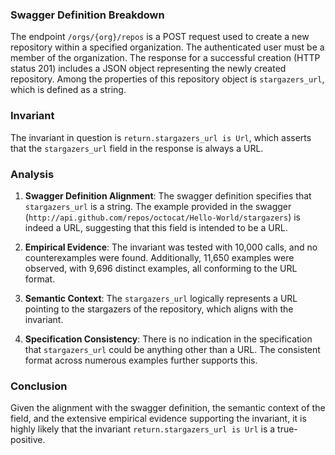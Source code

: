 ### Swagger Definition Breakdown

The endpoint `/orgs/{org}/repos` is a POST request used to create a new repository within a specified organization. The authenticated user must be a member of the organization. The response for a successful creation (HTTP status 201) includes a JSON object representing the newly created repository. Among the properties of this repository object is `stargazers_url`, which is defined as a string.

### Invariant

The invariant in question is `return.stargazers_url is Url`, which asserts that the `stargazers_url` field in the response is always a URL.

### Analysis

1. **Swagger Definition Alignment**: The swagger definition specifies that `stargazers_url` is a string. The example provided in the swagger (`http://api.github.com/repos/octocat/Hello-World/stargazers`) is indeed a URL, suggesting that this field is intended to be a URL.

2. **Empirical Evidence**: The invariant was tested with 10,000 calls, and no counterexamples were found. Additionally, 11,650 examples were observed, with 9,696 distinct examples, all conforming to the URL format.

3. **Semantic Context**: The `stargazers_url` logically represents a URL pointing to the stargazers of the repository, which aligns with the invariant.

4. **Specification Consistency**: There is no indication in the specification that `stargazers_url` could be anything other than a URL. The consistent format across numerous examples further supports this.

### Conclusion

Given the alignment with the swagger definition, the semantic context of the field, and the extensive empirical evidence supporting the invariant, it is highly likely that the invariant `return.stargazers_url is Url` is a true-positive.
